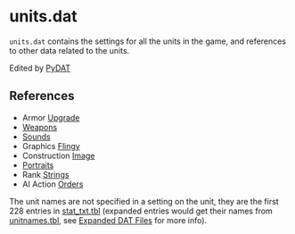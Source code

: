 # units.dat
`units.dat` contains the settings for all the units in the game, and references to other data related to the units.

Edited by [PyDAT](/Help/Programs/PyDAT.md)

## References
- Armor [Upgrade](/Help/Files/DAT/upgrades.dat.md)
- [Weapons](/Help/Files/DAT/weapons.dat.md)
- [Sounds](/Help/Files/DAT/sfxdata.dat.md)
- Graphics [Flingy](/Help/Files/DAT/flingy.dat.md)
- Construction [Image](/Help/Files/DAT/images.dat.md)
- [Portraits](/Help/Files/DAT/portdata.dat.md)
- Rank [Strings](/Help/Files/TBL.md#stattxttbl)
- AI Action [Orders](/Help/Files/DAT/orders.dat.md)

The unit names are not specified in a setting on the unit, they are the first 228 entries in [stat_txt.tbl](/Help/Files/TBL.md#stattxttbl) (expanded entries would get their names from [unitnames.tbl](/Help/Files/TBL.md#unitnamestbl), see [Expanded DAT Files](/Help/Programs/PyDAT.md#expanded-dat-files) for more info).
